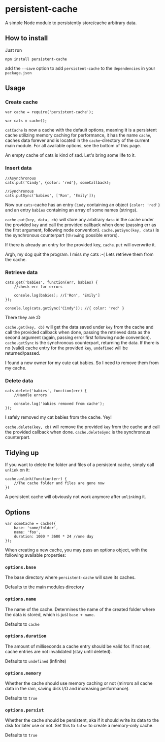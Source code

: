 # persistent-cache

A simple Node module to persistently store/cache arbitrary data.

## How to install

Just run

    npm install persistent-cache

add the `--save` option to add `persistent-cache` to the `dependencies` in your `package.json`

## Usage

### Create cache

    var cache = require('persistent-cache');

    var cats = cache();

`catCache` is now a cache with the default options, meaning it is a persistent
cache utilizing memory caching for performance, it has the name `cache`, caches
data forever and is located in the `cache`-directory of the current main module.
For all available options, see the bottom of this page.

An empty cache of cats is kind of sad. Let's bring some life to it.

### Insert data

    //Asynchronous
    cats.put('Cindy', {color: 'red'}, someCallback);

    //Synchronous
    cats.putSync('babies', ['Ron', 'Emily']);

Now our `cats`-cache has an entry `Cindy` containing an object `{color: 'red'}` and an entry `babies` containing an array of some names (strings).

`cache.put(key, data, cb)` will store any arbitrary `data` in the cache under the provided `key` and call the provided callback when done (passing err as the first argument, following node convention). `cache.putSync(key, data)` is the synchronous counterpart (`throw`ing possible errors).

If there is already an entry for the provided key, `cache.put` will overwrite it.

Argh, my dog quit the program. I miss my cats :-( Lets retrieve them from the cache.

### Retrieve data

    cats.get('babies', function(err, babies) {
        //check err for errors

        console.log(babies); //['Ron', 'Emily']
    });

    console.log(cats.getSync('Cindy')); //{ color: 'red' }

There they are :D

`cache.get(key, cb)` will get the data saved under `key` from the cache and call the provided callback when done, passing the retrieved data as the second argument (again, passing error first following node convention). `cache.getSync` is the synchronous counterpart, returning the data. If there is no (valid) cache entry for the provided `key`, `undefined` will be returned/passed.

I found a new owner for my cute cat babies. So I need to remove them from my cache.

### Delete data

    cats.delete('babies', function(err) {
        //Handle errors

        console.log('babies removed from cache');
    });

I safely removed my cat babies from the cache. Yey!

`cache.delete(key, cb)` will remove the provided `key` from the cache and call the provided callback when done. `cache.deleteSync` is the synchronous counterpart.

## Tidying up

If you want to delete the folder and files of a persistent cache, simply call `unlink` on it:

    cache.unlink(function(err) {
        //The cache folder and files are gone now
    })

A persistent cache will obviously not work anymore after `unlink`ing it.

## Options

    var someCache = cache({
        base: 'some/folder',
        name: 'foo',
        duration: 1000 * 3600 * 24 //one day
    });

When creating a new cache, you may pass an options object, with the following available properties:

### `options.base`

The base directory where `persistent-cache` will save its caches.

Defaults to the main modules directory

### `options.name`

The name of the cache. Determines the name of the created folder where the data is stored, which is just `base + name`.

Defaults to `cache`

### `options.duration`

The amount of milliseconds a cache entry should be valid for. If not set, cache entries are not invalidated (stay until deleted).

Defaults to `undefined` (infinite)

### `options.memory`

Whether the cache should use memory caching or not (mirrors all cache data in the ram,
saving disk I/O and increasing performance).

Defaults to `true`

### `options.persist`

Whether the cache should be persistent, aka if it should write its data to the disk
for later use or not. Set this to `false` to create a memory-only cache.

Defaults to `true`
